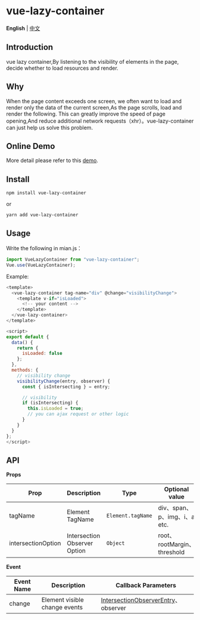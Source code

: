 # vue-lazy-container

**English** | [中文](./README-CN.md)

## Introduction

vue lazy container,By listening to the visibility of elements in the page, decide whether to load resources and render.

## Why
When the page content exceeds one screen, we often want to load and render only the data of the current screen,As the page scrolls, load and render the following. This can greatly improve the speed of page opening,And reduce additional network requests（xhr）。vue-lazy-container can just help us solve this problem.

## Online Demo

More detail please refer to this [demo]().

## Install

```
npm install vue-lazy-container
```

or

```
yarn add vue-lazy-container
```

## Usage

Write the following in mian.js：

```javascript
import VueLazyContainer from "vue-lazy-container";
Vue.use(VueLazyContainer);
```

Example:

```javascript
<template>
  <vue-lazy-container tag-name="div" @change="visibilityChange">
    <template v-if="isLoaded">
      <!-- your content -->
    </template>
  </vue-lazy-container>
</template>

<script>
export default {
  data() {
    return {
      isLoaded: false
    };
  },
  methods: {
    // visibility change
    visibilityChange(entry, observer) {
      const { isIntersecting } = entry;

      // visibility
      if (isIntersecting) {
        this.isLoaded = true;
        // you can ajax request or other logic
      }
    }
  }
};
</script>

```

## API

**Props**

| Prop    | Description         | Type              | Optional value                       | Default |
| ------- | ------------ | ----------------- | ---------------------------- | ------ |
| tagName | Element TagName | `Element.tagName` | div、span、p、img、i、a etc. | -      |
| intersectionOption | Intersection Observer Option | `Object` | root、rootMargin、threshold | -      |


**Event**

| Event Name | Description         | Callback Parameters   |
| -------- | ------------ | ---------- |
| change   | Element visible change events | [IntersectionObserverEntry](https://developer.mozilla.org/en-US/docs/Web/API/IntersectionObserverEntry)、observer |
